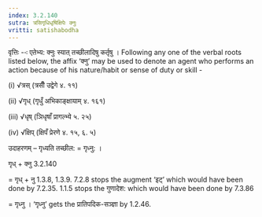 ```yaml
---
index: 3.2.140
sutra: त्रसिगृधिधृषिक्षिपेः क्नुः
vritti: satishabodha
---
```






वृत्तिः --ः एतेभ्य: क्नुः स्यात् तच्‍छीलादिषु कर्तृषु । Following any one of the verbal roots listed below, the affix ‘क्नु’ may be used to denote an agent who performs an action because of his nature/habit or sense of duty or skill -

(i) √त्रस् (त्रसीँ उद्वेगे ४. ११)

(ii) √गृध् (गृधुँ अभिकाङ्क्षायाम् ४. १६१)

(iii) √धृष् (ञिधृषाँ प्रागल्भ्ये ५. २५)

(iv) √क्षिप् (क्षिपँ प्रेरणे ४. १५, ६. ५)


उदाहरणम् – गृध्यति तच्छील: = गृध्नु: ।


गृध् + क्नु 3.2.140

= गृध् + नु 1.3.8, 1.3.9. 7.2.8 stops the augment ‘इट्’ which would have been done by 7.2.35. 1.1.5 stops the गुणादेश: which would have been done by 7.3.86

= गृध्नु । ‘गृध्नु’ gets the प्रातिपदिक-सञ्ज्ञा by 1.2.46.


